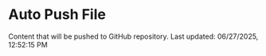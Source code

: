# Auto Push File

Content that will be pushed to GitHub repository.
Last updated: 06/27/2025, 12:52:15 PM